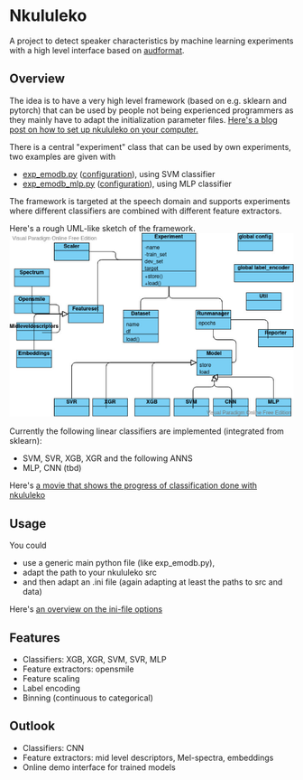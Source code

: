 # Nkululeko
A project to detect speaker characteristics by machine learning experiments with a high level interface based on [audformat](https://github.com/audeering/audformat).

## Overview
The idea is to have a very high level framework (based on e.g. sklearn and pytorch) that can be used by people not being experienced programmers as they mainly have to adapt the initialization parameter files.
[Here's a blog post on how to set up nkululeko on your computer.](http://blog.syntheticspeech.de/2021/08/30/how-to-set-up-your-first-nkululeko-project/)

There is a central "experiment" class that can be used by own experiments, two examples are given with
* [exp_emodb.py](exp_emodb.py) ([configuration](exp_emodb.ini)), using SVM classifier
* [exp_emodb_mlp.py](exp_emodb_mlp.py) ([configuration](exp_emodb_mlp.ini)), using MLP classifier

The framework is targeted at the speech domain and supports experiments where different classifiers are combined with different feature extractors.

Here's a rough UML-like sketch of the framework.
![sketch](images/ml-experiment.jpg)

Currently the following linear classifiers are implemented (integrated from sklearn):
* SVM, SVR, XGB, XGR
  and the following ANNS
* MLP, CNN (tbd)

Here's [a movie that shows the progress of classification done with nkululeko](https://youtu.be/6Y0M382GjvM)

## Usage
You could 
* use a generic main python file (like exp_emodb.py), 
* adapt the path to your nkululeko src 
* and then adapt an .ini file (again adapting at least the paths to src and data)
  
Here's [an overview on the ini-file options](./ini_file.md)

## Features
* Classifiers: XGB, XGR, SVM, SVR, MLP
* Feature extractors: opensmile
* Feature scaling
* Label encoding
* Binning (continuous to categorical)

## Outlook
* Classifiers: CNN
* Feature extractors: mid level descriptors, Mel-spectra, embeddings
* Online demo interface for trained models 
